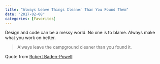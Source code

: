 ```yaml
---
title: "Always Leave Things Cleaner Than You Found Them"
date: "2017-02-08"
categories: [Favorites]
---
```


Design and code can be a messy world. No one is to blame. Always make what you work on better.

> Always leave the campground cleaner than you found it.

Quote from [Robert Baden-Powell](https://en.wikiquote.org/wiki/Robert_Baden-Powell)
